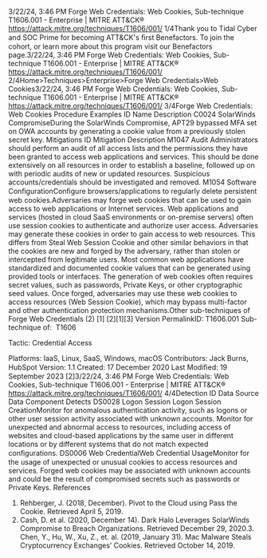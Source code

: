 3/22/24, 3:46 PM Forge Web Credentials: Web Cookies, Sub-technique T1606.001 - Enterprise | MITRE ATT&CK®
https://attack.mitre.org/techniques/T1606/001/ 1/4Thank you to Tidal Cyber and SOC Prime for becoming ATT&CK's ﬁrst Benefactors. To join the cohort, or learn more about this program visit our
Benefactors page.3/22/24, 3:46 PM Forge Web Credentials: Web Cookies, Sub-technique T1606.001 - Enterprise | MITRE ATT&CK®
https://attack.mitre.org/techniques/T1606/001/ 2/4Home>Techniques>Enterprise>Forge Web Credentials>Web Cookies3/22/24, 3:46 PM Forge Web Credentials: Web Cookies, Sub-technique T1606.001 - Enterprise | MITRE ATT&CK®
https://attack.mitre.org/techniques/T1606/001/ 3/4Forge Web Credentials: Web Cookies
Procedure Examples
ID Name Description
C0024 SolarWinds
CompromiseDuring the SolarWinds Compromise, APT29 bypassed MFA set on OWA accounts by generating a
cookie value from a previously stolen secret key.
Mitigations
ID Mitigation Description
M1047 Audit Administrators should perform an audit of all access lists and the permissions they have been granted to
access web applications and services. This should be done extensively on all resources in order to
establish a baseline, followed up on with periodic audits of new or updated resources. Suspicious
accounts/credentials should be investigated and removed.
M1054 Software
ConﬁgurationConﬁgure browsers/applications to regularly delete persistent web cookies.Adversaries may forge web cookies that can be used to gain access to web applications or Internet services. Web applications and services
(hosted in cloud SaaS environments or on-premise servers) often use session cookies to authenticate and authorize user access.
Adversaries may generate these cookies in order to gain access to web resources. This differs from Steal Web Session Cookie and other
similar behaviors in that the cookies are new and forged by the adversary, rather than stolen or intercepted from legitimate users. Most
common web applications have standardized and documented cookie values that can be generated using provided tools or interfaces. The
generation of web cookies often requires secret values, such as passwords, Private Keys, or other cryptographic seed values.
Once forged, adversaries may use these web cookies to access resources (Web Session Cookie), which may bypass multi-factor and other
authentication protection mechanisms.Other sub-techniques of Forge Web Credentials (2)
[1]
[2][1][3]
Version PermalinkID: T1606.001
Sub-technique of:  T1606

Tactic: Credential Access

Platforms: IaaS, Linux, SaaS, Windows, macOS
Contributors: Jack Burns, HubSpot
Version: 1.1
Created: 17 December 2020
Last Modiﬁed: 19 September 2023
[2]3/22/24, 3:46 PM Forge Web Credentials: Web Cookies, Sub-technique T1606.001 - Enterprise | MITRE ATT&CK®
https://attack.mitre.org/techniques/T1606/001/ 4/4Detection
ID Data Source Data Component Detects
DS0028 Logon Session Logon Session
CreationMonitor for anomalous authentication activity, such as logons or other user session
activity associated with unknown accounts. Monitor for unexpected and abnormal
access to resources, including access of websites and cloud-based applications by the
same user in different locations or by different systems that do not match expected
conﬁgurations.
DS0006 Web CredentialWeb Credential
UsageMonitor for the usage of unexpected or unusual cookies to access resources and
services. Forged web cookies may be associated with unknown accounts and could be
the result of compromised secrets such as passwords or Private Keys.
References
1. Rehberger, J. (2018, December). Pivot to the Cloud using Pass
the Cookie. Retrieved April 5, 2019.
2. Cash, D. et al. (2020, December 14). Dark Halo Leverages
SolarWinds Compromise to Breach Organizations. Retrieved
December 29, 2020.3. Chen, Y., Hu, W., Xu, Z., et. al. (2019, January 31). Mac
Malware Steals Cryptocurrency Exchanges’ Cookies. Retrieved
October 14, 2019.
